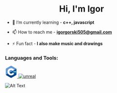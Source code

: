 <h1 align="center">Hi, I'm Igor</h1>

- 🌱 I’m currently learning - **c++, javascript**

- 📫 How to reach me - **igorgorski505@gmail.com**

- ⚡ Fun fact - **I also make music and drawings**

<p align="left">
</p>

<h3 align="left">Languages and Tools:</h3>
<p align="left"> <a href="https://www.w3schools.com/cpp/" target="_blank" rel="noreferrer"> <img src="https://raw.githubusercontent.com/devicons/devicon/master/icons/cplusplus/cplusplus-original.svg" alt="cplusplus" width="40" height="40"/> </a> <a href="https://unrealengine.com/" target="_blank" rel="noreferrer"> <img src="https://raw.githubusercontent.com/kenangundogan/fontisto/036b7eca71aab1bef8e6a0518f7329f13ed62f6b/icons/svg/brand/unreal-engine.svg" alt="unreal" width="40" height="40"/> </a> </p>

![Alt Text](https://static.wikia.nocookie.net/life-is-strange/images/e/e4/Wolves_ui.gif/revision/latest/scale-to-width-down/1000?cb=20181030145423)

